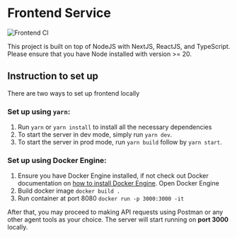 # Frontend Service

![Frontend CI](https://github.com/tryyang2001/CS3213-Frontend-Management-System/actions/workflows/frontend_CI.yml/badge.svg)

This project is built on top of NodeJS with NextJS, ReactJS, and TypeScript. Please ensure that you have Node installed with version >= 20.

## Instruction to set up

There are two ways to set up frontend locally
### Set up using `yarn`:

1. Run `yarn` or `yarn install` to install all the necessary dependencies
2. To start the server in dev mode, simply run `yarn dev`.
3. To start the server in prod mode, run `yarn build` follow by `yarn start`.

### Set up using Docker Engine:
1. Ensure you have Docker Engine installed, if not check out Docker documentation on [how to install Docker Engine](https://docs.docker.com/engine/install/). Open Docker Engine
2. Build docker image `docker build .`
3. Run container at port 8080 `docker run -p 3000:3000 -it`

After that, you may proceed to making API requests using Postman or any other agent tools as your choice. The server will start running on **port 3000** locally.
